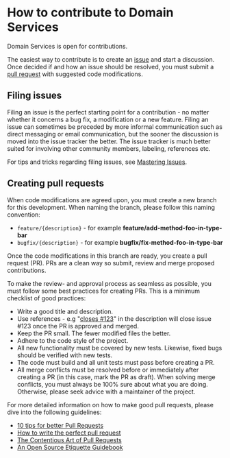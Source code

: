 # How to contribute to Domain Services

Domain Services is open for contributions.

The easiest way to contribute is to create an [issue](https://github.com/DomainServices/issues) and start a discussion. Once decided if and how an issue should be resolved, you must submit a [pull request](https://docs.github.com/en/github/collaborating-with-issues-and-pull-requests/about-pull-requests) with suggested code modifications.


## Filing issues
Filing an issue is the perfect starting point for a contribution - no matter whether it concerns a bug fix, a modification or a new feature. Filing an issue can sometimes be preceded by more informal communication such as direct messaging or email communication, but the sooner the discussion is moved into the issue tracker the better. The issue tracker is much better suited for involving other community members, labeling, references etc.

For tips and tricks regarding filing issues, see [Mastering Issues](https://guides.github.com/features/issues/).

## Creating pull requests
When code modifications are agreed upon, you must create a new branch for this development. When naming the branch, please follow this naming convention:

- `feature/{description}` - for example **feature/add-method-foo-in-type-bar**
- `bugfix/{description}` - for example **bugfix/fix-method-foo-in-type-bar**

Once the code modifications in this branch are ready, you create a pull request (PR). PRs are a clean way so submit, review and merge proposed contributions.

To make the review- and approval process as seamless as possible, you must follow some best practices for creating PRs. This is a minimum checklist of good practices:

- Write a good title and description.
- Use references - e.g "[closes #123](https://bloggie.io/@kinopyo/github-tip-closing-issue-automatically-when-the-pull-request-is-merged)" in the description will close issue #123 once the PR is approved and merged.
- Keep the PR small. The fewer modified files the better.
- Adhere to the code style of the project.
- All new functionality must be covered by new tests. Likewise, fixed bugs should  be verified with new tests.
- The code must build and all unit tests must pass before creating a PR.
- All merge conflicts must be resolved before or immediately after creating a PR (in this case, mark the PR as draft). When solving merge conflicts, you must always be 100% sure about what you are doing. Otherwise, please seek advice with a maintainer of the project.

For more detailed information on how to make good pull requests, please dive into the following guidelines:

- [10 tips for better Pull Requests](https://blog.ploeh.dk/2015/01/15/10-tips-for-better-pull-requests/)
- [How to write the perfect pull request](https://github.blog/2015-01-21-how-to-write-the-perfect-pull-request/)
- [The Contentious Art of Pull Requests](https://dev.to/bytebodger/the-contentious-art-of-pull-requests-f3)
- [An Open Source Etiquette Guidebook](https://css-tricks.com/open-source-etiquette-guidebook/#for-the-user)